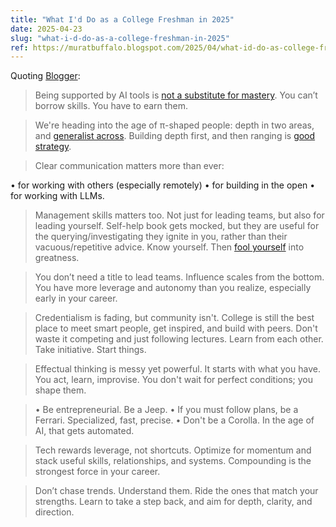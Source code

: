 ```yaml
---
title: "What I'd Do as a College Freshman in 2025"
date: 2025-04-23
slug: "what-i-d-do-as-a-college-freshman-in-2025"
ref: https://muratbuffalo.blogspot.com/2025/04/what-id-do-as-college-freshman.html?utm_source=tldrnewsletter
---
```


Quoting [Blogger](https://muratbuffalo.blogspot.com/2025/04/what-id-do-as-college-freshman.html?utm_source=tldrnewsletter):

> Being supported by AI tools is [not a substitute for mastery](https://muratbuffalo.blogspot.com/2018/03/master-your-tools.html). You can’t borrow skills. You have to earn them.

> We're heading into the age of π-shaped people: depth in two areas, and [generalist across](https://muratbuffalo.blogspot.com/2019/06/book-review-range-why-generalists.html  ). Building depth first, and then ranging is [good strategy](https://muratbuffalo.blogspot.com/2024/01/recent-reads.html).

> Clear communication matters more than ever:

•   for working with others (especially remotely)
•   for building in the open
•   for working with LLMs.

> Management skills matters too. Not just for leading teams, but also for leading yourself. Self-help book gets mocked, but they are useful for the querying/investigating they ignite in you, rather than their vacuous/repetitive advice. Know yourself. Then [fool yourself](https://muratbuffalo.blogspot.com/2016/01/fool-yourself.html) into greatness.

> You don’t need a title to lead teams. Influence scales from the bottom. You have more leverage and autonomy than you realize, especially early in your career.

> Credentialism is fading, but community isn't. College is still the best place to meet smart people, get inspired, and build with peers. Don't waste it competing and just following lectures. Learn from each other. Take initiative. Start things.

> Effectual thinking is messy yet powerful. It starts with what you have. You act, learn, improvise. You don't wait for perfect conditions; you shape them.

> •   Be entrepreneurial. Be a Jeep.
•   If you must follow plans, be a Ferrari. Specialized, fast, precise.
•   Don't be a Corolla. In the age of AI, that gets automated.

> Tech rewards leverage, not shortcuts. Optimize for momentum and stack useful skills, relationships, and systems. Compounding is the strongest force in your career.

> Don’t chase trends. Understand them. Ride the ones that match your strengths. Learn to take a step back, and aim for depth, clarity, and direction.